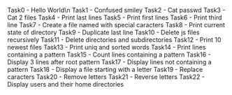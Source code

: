Task0 - Hello World\n
Task1 - Confused smiley
Task2 - Cat passwd
Task3 - Cat 2 files
Task4 - Print last lines
Task5 - Print first lines
Task6 - Print third line
Task7 - Create a file named with special caracters
Task8 - Print current state of directory 
Task9 - Duplicate last line
Task10 - Delete js files recursively
Task11 - Delete directories and subdirectories
Task12 - Print 10 newest files
Task13 - Print uniq and sorted words
Task14 - Print lines containing a pattern
Task15 - Count lines containing a pattern
Task16 - Display 3 lines after root pattern
Task17 - Display lines not containing a pattern
Task18 - Display a file starting with a letter
Task19 - Replace caracters
Task20 - Remove letters
Task21 - Reverse letters
Task22 - Display users and their home directories  
